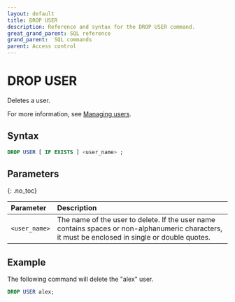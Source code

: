 ```yaml
---
layout: default
title: DROP USER
description: Reference and syntax for the DROP USER command.
great_grand_parent: SQL reference
grand_parent:  SQL commands
parent: Access control
---
```


# DROP USER
Deletes a user.

For more information, see [Managing users](../../../Guides/managing-your-organization/managing-users.md).

## Syntax

```sql
DROP USER [ IF EXISTS ] <user_name> ;
```

## Parameters 
{: .no_toc} 

| Parameter  | Description |
| :--------- | :---------- |
| `<user_name>`  | The name of the user to delete. If the user name contains spaces or non-alphanumeric characters, it must be enclosed in single or double quotes. |               

## Example

The following command will delete the "alex" user. 

```sql
DROP USER alex;
```
